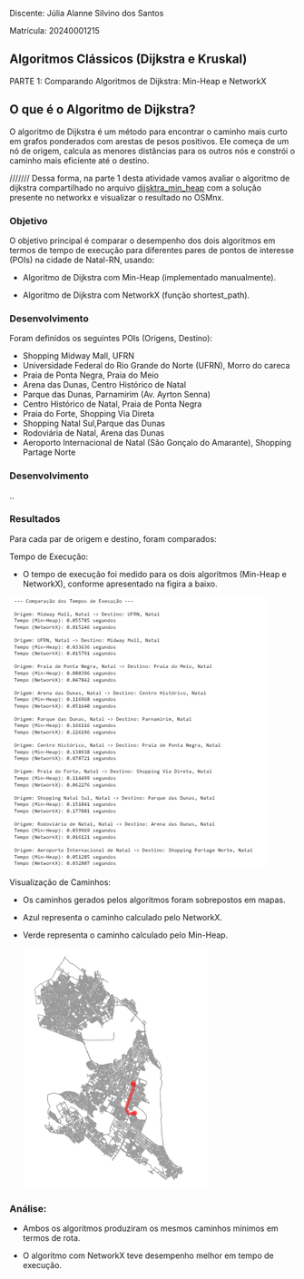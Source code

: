 Discente: Júlia Alanne Silvino dos Santos

Matrícula: 20240001215

## Algoritmos Clássicos (Dijkstra e Kruskal)
PARTE 1: Comparando Algoritmos de Dijkstra: Min-Heap e NetworkX

## O que é o Algoritmo de Dijkstra?

O algoritmo de Dijkstra é um método para encontrar o caminho mais curto em grafos ponderados com arestas de pesos positivos. Ele começa de um nó de origem, calcula as menores distâncias para os outros nós e constrói o caminho mais eficiente até o destino.

/////// Dessa forma, na parte 1 desta atividade vamos avaliar o algoritmo de dijkstra compartilhado no arquivo [dijsktra_min_heap](dijsktra_min_heap.ipynb) com a solução presente no networkx e visualizar o resultado no OSMnx.

### Objetivo

O objetivo principal é comparar o desempenho dos dois algoritmos em termos de tempo de execução para diferentes pares de pontos de interesse (POIs) na cidade de Natal-RN, usando:

* Algoritmo de Dijkstra com Min-Heap (implementado manualmente).

* Algoritmo de Dijkstra com NetworkX (função shortest_path).

### Desenvolvimento
Foram definidos os seguintes POIs (Origens, Destino):

   * Shopping Midway Mall, UFRN
  * Universidade Federal do Rio Grande do Norte (UFRN), Morro do careca
  * Praia de Ponta Negra, Praia do Meio
  * Arena das Dunas, Centro Histórico de Natal
  * Parque das Dunas,  Parnamirim (Av. Ayrton Senna)
  * Centro Histórico de Natal, Praia de Ponta Negra
  * Praia do Forte, Shopping Via Direta
  * Shopping Natal Sul,Parque das Dunas
  * Rodoviária de Natal, Arena das Dunas
  * Aeroporto Internacional de Natal (São Gonçalo do Amarante), Shopping Partage Norte

  ### Desenvolvimento

  ..
  
  ### Resultados

Para cada par de origem e destino, foram comparados:

Tempo de Execução:

* O tempo de execução foi medido para os dois algoritmos (Min-Heap e NetworkX), conforme apresentado na figira a baixo.

![](img/comparacao.png)


Visualização de Caminhos:

* Os caminhos gerados pelos algoritmos foram sobrepostos em mapas.

* Azul representa o caminho calculado pelo NetworkX.

* Verde representa o caminho calculado pelo Min-Heap.
  
  ![](img/Grafo_Dijsktra.png)


### Análise:

* Ambos os algoritmos produziram os mesmos caminhos mínimos em termos de rota.

* O algoritmo com NetworkX teve desempenho melhor em tempo de execução.


